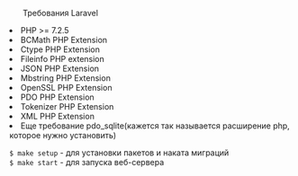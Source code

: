 <ul>Требования Laravel</ul>
<li>PHP >= 7.2.5</li>
<li>BCMath PHP Extension</li>
<li>Ctype PHP Extension</li>
<li>Fileinfo PHP extension</li>
<li>JSON PHP Extension</li>
<li>Mbstring PHP Extension</li>
<li>OpenSSL PHP Extension</li>
<li>PDO PHP Extension</li>
<li>Tokenizer PHP Extension</li>
<li>XML PHP Extension</li>
<li>Еще требование pdo_sqlite(кажется так называется расширение php, которое нужно установить)</li>

<code>$ make setup</code> - для установки пакетов и наката миграций<br>
<code>$ make start</code> - для запуска веб-сервера<br>
